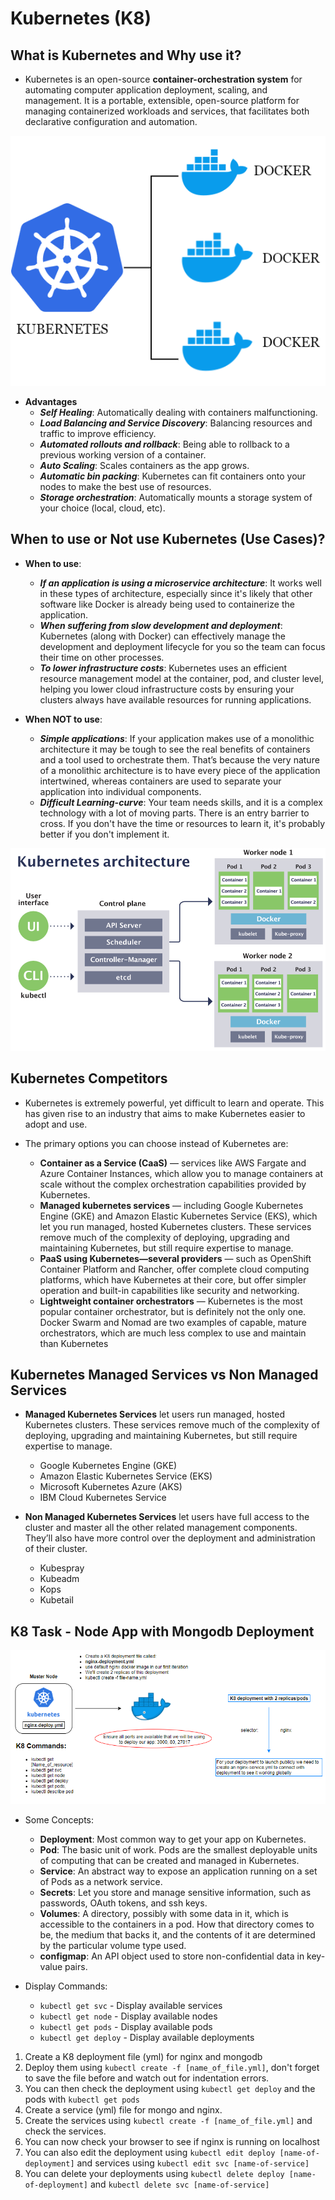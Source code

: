 # Kubernetes (K8)

## What is Kubernetes and Why use it?

- Kubernetes is an open-source **container-orchestration system** for automating computer application deployment, scaling, and management. It is a portable, extensible, open-source platform for managing containerized workloads and services, that facilitates both declarative configuration and automation.

<p align=center>
	<img src=imgs/docker_kubernetes.png>
</p>

- **Advantages**
	- ***Self Healing***: Automatically dealing with containers malfunctioning.
	- ***Load Balancing and Service Discovery***: Balancing resources and traffic to improve efficiency.
	- ***Automated rollouts and rollback***: Being able to rollback to a previous working version of a container.
	- ***Auto Scaling***: Scales containers as the app grows.
	- ***Automatic bin packing***: Kubernetes can fit containers onto your nodes to make the best use of resources.
	- ***Storage orchestration***: Automatically mounts a storage system of your choice (local, cloud, etc).

## When to use or Not use Kubernetes (Use Cases)?

- **When to use**:
	- ***If an application is using a microservice architecture***: It works well in these types of architecture, especially since it's likely that other software like Docker is already being used to containerize the application.
	- ***When suffering from slow development and deployment***: Kubernetes (along with Docker) can effectively manage the development and deployment lifecycle for you so the team can focus their time on other processes.
	- ***To lower infrastructure costs***: Kubernetes uses an efficient resource management model at the container, pod, and cluster level, helping you lower cloud infrastructure costs by ensuring your clusters always have available resources for running applications.

- **When NOT to use**:
	- ***Simple applications***: If your application makes use of a monolithic architecture it may be tough to see the real benefits of containers and a tool used to orchestrate them. That’s because the very nature of a monolithic architecture is to have every piece of the application intertwined, whereas containers are used to separate your application into individual components.
	- ***Difficult Learning-curve***: Your team needs skills, and it is a complex technology with a lot of moving parts. There is an entry barrier to cross. If you don't have the time or resources to learn it, it's probably better if you don't implement it.

<p align=center>
	<img src=imgs/kubernetes_arch.PNG>
</p>

## Kubernetes Competitors

- Kubernetes is extremely powerful, yet difficult to learn and operate. This has given rise to an industry that aims to make Kubernetes easier to adopt and use. 

- The primary options you can choose instead of Kubernetes are:

	- **Container as a Service (CaaS)** — services like AWS Fargate and Azure Container Instances, which allow you to manage containers at scale without the complex orchestration capabilities provided by Kubernetes.
	- **Managed kubernetes services** — including Google Kubernetes Engine (GKE) and Amazon Elastic Kubernetes Service (EKS), which let you run managed, hosted Kubernetes clusters. These services remove much of the complexity of deploying, upgrading and maintaining Kubernetes, but still require expertise to manage.
	- **PaaS using Kubernetes—several providers** — such as OpenShift Container Platform and Rancher, offer complete cloud computing platforms, which have Kubernetes at their core, but offer simpler operation and built-in capabilities like security and networking. 
	- **Lightweight container orchestrators** — Kubernetes is the most popular container orchestrator, but is definitely not the only one. Docker Swarm and Nomad are two examples of capable, mature orchestrators, which are much less complex to use and maintain than Kubernetes

## Kubernetes Managed Services vs Non Managed Services

- **Managed Kubernetes Services** let users run managed, hosted Kubernetes clusters. These services remove much of the complexity of deploying, upgrading and maintaining Kubernetes, but still require expertise to manage.

	- Google Kubernetes Engine (GKE)
	- Amazon Elastic Kubernetes Service (EKS)
	- Microsoft Kubernetes Azure (AKS)
	- IBM Cloud Kubernetes Service

- **Non Managed Kubernetes Services** let users have full access to the cluster and master all the other related management components. They’ll also have more control over the deployment and administration of their cluster.

	- Kubespray
	- Kubeadm
	- Kops
	- Kubetail


## K8 Task - Node App with Mongodb Deployment

<p align=center>
	<img src=imgs/task1_diagram.PNG>
</p>

- Some Concepts:
	- **Deployment**: Most common way to get your app on Kubernetes.
	- **Pod**: The basic unit of work. Pods are the smallest deployable units of computing that can be created and managed in Kubernetes.
	- **Service**: An abstract way to expose an application running on a set of Pods as a network service.
	- **Secrets**: Let you store and manage sensitive information, such as passwords, OAuth tokens, and ssh keys.
	- **Volumes**: A directory, possibly with some data in it, which is accessible to the containers in a pod. How that directory comes to be, the medium that backs it, and the contents of it are determined by the particular volume type used.
	- **configmap**: An API object used to store non-confidential data in key-value pairs.

- Display Commands:
	- `kubectl get svc` - Display available services
	- `kubectl get node` - Display available nodes
	- `kubectl get pods` - Display available pods
	- `kubectl get deploy` - Display available deployments

1. Create a K8 deployment file (yml) for nginx and mongodb
2. Deploy them using `kubectl create -f [name_of_file.yml]`, don't forget to save the file before and watch out for indentation errors.
3. You can then check the deployment using `kubectl get deploy` and the pods with `kubectl get pods`
4. Create a service (yml) file for mongo and nginx.
5. Create the services using `kubectl create -f [name_of_file.yml]` and check the services.
6. You can now check your browser to see if nginx is running on localhost
7. You can also edit the deployment using `kubectl edit deploy [name-of-deployment]` and services using `kubectl edit svc [name-of-service]`
8. You can delete your deployments using `kubectl delete deploy [name-of-deployment]` and `kubectl delete svc [name-of-service]`